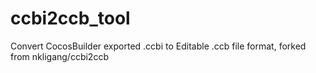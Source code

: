# ccbi2ccb_tool
Convert CocosBuilder exported .ccbi to Editable .ccb file format, forked from nkligang/ccbi2ccb
